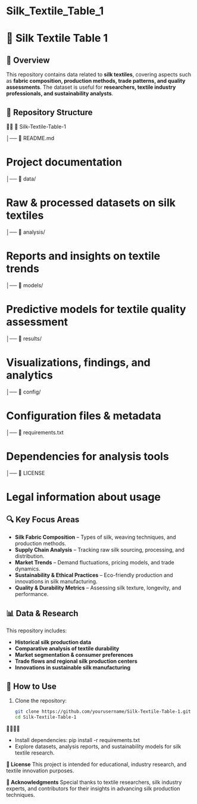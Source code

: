 # Silk_Textile_Table_1
# 🧵 Silk Textile Table 1

## 📌 Overview
This repository contains data related to **silk textiles**, covering aspects such as **fabric composition, production methods, trade patterns, and quality assessments**. The dataset is useful for **researchers, textile industry professionals, and sustainability analysts**.

## 📁 Repository Structure


📂 Silk-Textile-Table-1 

│── 📄 README.md      
# Project documentation 
│── 📂 data/               
# Raw & processed datasets on silk textiles
│── 📂 analysis/             
# Reports and insights on textile trends
│── 📂 models/               
# Predictive models for textile quality assessment 
│── 📂 results/             
# Visualizations, findings, and analytics 
│── 📂 config/              
# Configuration files & metadata 
│── 📄 requirements.txt       
# Dependencies for analysis tools
│── 📄 LICENSE              
# Legal information about usage

## 🔍 Key Focus Areas
- **Silk Fabric Composition** – Types of silk, weaving techniques, and production methods.
- **Supply Chain Analysis** – Tracking raw silk sourcing, processing, and distribution.
- **Market Trends** – Demand fluctuations, pricing models, and trade dynamics.
- **Sustainability & Ethical Practices** – Eco-friendly production and innovations in silk manufacturing.
- **Quality & Durability Metrics** – Assessing silk texture, longevity, and performance.

## 📊 Data & Research
This repository includes:
- **Historical silk production data**
- **Comparative analysis of textile durability**
- **Market segmentation & consumer preferences**
- **Trade flows and regional silk production centers**
- **Innovations in sustainable silk manufacturing**

## 🚀 How to Use
1. Clone the repository:
   ```bash
   git clone https://github.com/yourusername/Silk-Textile-Table-1.git
   cd Silk-Textile-Table-1


- Install dependencies:
pip install -r requirements.txt
- Explore datasets, analysis reports, and sustainability models for silk textile research.

**📜 License**
This project is intended for educational, industry research, and textile innovation purposes.

**🙌 Acknowledgments**
Special thanks to textile researchers, silk industry experts, and contributors for their insights in advancing silk production techniques.

